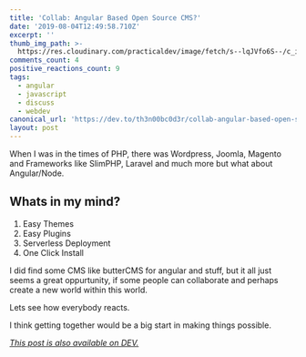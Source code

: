```yaml
---
title: 'Collab: Angular Based Open Source CMS?'
date: '2019-08-04T12:49:58.710Z'
excerpt: ''
thumb_img_path: >-
  https://res.cloudinary.com/practicaldev/image/fetch/s--lqJVfo6S--/c_imagga_scale,f_auto,fl_progressive,h_420,q_auto,w_1000/https://res.cloudinary.com/practicaldev/image/fetch/s--gNruj1sE--/c_imagga_scale%2Cf_auto%2Cfl_progressive%2Ch_420%2Cq_auto%2Cw_1000/https://thepracticaldev.s3.amazonaws.com/i/rq7p34wq38j5697cf2rw.jpg
comments_count: 4
positive_reactions_count: 9
tags:
  - angular
  - javascript
  - discuss
  - webdev
canonical_url: 'https://dev.to/th3n00bc0d3r/collab-angular-based-open-source-cms-5ag5'
layout: post
---
```

When I was in the times of PHP, there was Wordpress, Joomla, Magento and Frameworks like SlimPHP, Laravel and much more but what about Angular/Node.

## Whats in my mind?
 1. Easy Themes
 2. Easy Plugins
 3. Serverless Deployment
 4. One Click Install

I did find some CMS like butterCMS for angular and stuff, but it all just seems a great oppurtunity, if some people can collaborate and perhaps create a new world within this world.

Lets see how everybody reacts.

I think getting together would be a big start in making things possible.

*[This post is also available on DEV.](https://dev.to/th3n00bc0d3r/collab-angular-based-open-source-cms-5ag5)*


<script>
const parent = document.getElementsByTagName('head')[0];
const script = document.createElement('script');
script.type = 'text/javascript';
script.src = 'https://cdnjs.cloudflare.com/ajax/libs/iframe-resizer/4.1.1/iframeResizer.min.js';
script.charset = 'utf-8';
script.onload = function() {
    window.iFrameResize({}, '.liquidTag');
};
parent.appendChild(script);
</script>    
